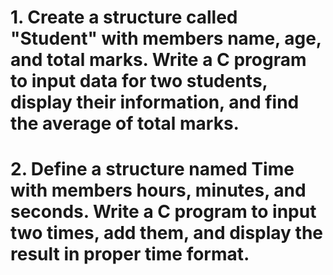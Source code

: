 # 1. Create a structure called "Student" with members name, age, and total marks. Write a C program to input data for two students, display their information, and find the average of total marks.

# 2. Define a structure named Time with members hours, minutes, and seconds. Write a C program to input two times, add them, and display the result in proper time format.